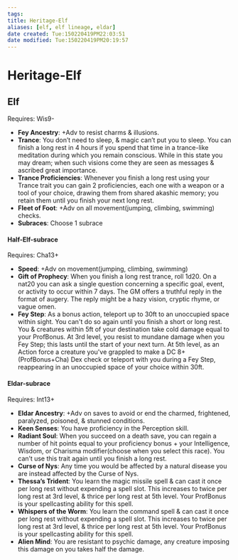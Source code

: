 ```yaml
---
tags: 
title: Heritage-Elf
aliases: [elf, elf lineage, eldar]
date created: Tue:150220419PM22:03:51
date modified: Tue:150220419PM20:19:57
---
```

# Heritage-Elf

## Elf
Requires: Wis9-
- **Fey Ancestry**: +Adv to resist charms & illusions.
- **Trance**: You don’t need to sleep, & magic can’t put you to sleep. You can finish a long rest in 4 hours if you spend that time in a trance-like meditation during which you remain conscious. While in this state you may dream; when such visions come they are seen as messages & ascribed great importance.
- **Trance Proficiencies**: Whenever you finish a long rest using your Trance trait you can gain 2 proficiencies, each one with a weapon or a tool of your choice, drawing them from shared akashic memory; you retain them until you finish your next long rest.
- **Fleet of Foot**: +Adv on all movement(jumping, climbing, swimming) checks.
- **Subraces**: Choose 1 subrace

#### Half-Elf-subrace
Requires: Cha13+
- **Speed**: +Adv on movement(jumping, climbing, swimming)
- **Gift of Prophecy**: When you finish a long rest trance, roll 1d20. On a nat20 you can ask a single question concerning a specific goal, event, or activity to occur within 7 days. The GM offers a truthful reply in the format of augery. The reply might be a hazy vision, cryptic rhyme, or vague omen.
- **Fey Step**: As a bonus action, teleport up to 30ft to an unoccupied space within sight. You can't do so again until you finish a short or long rest. You & creatures within 5ft of your destination take cold damage equal to your ProfBonus. At 3rd level, you resist to mundane damage when you Fey Step; this lasts until the start of your next turn. At 5th level, as an Action force a creature you've grappled to make a DC 8+(ProfBonus+Cha) Dex check or teleport with you during a Fey Step, reappearing in an unoccupied space of your choice within 30ft.

#### Eldar-subrace
Requires: Int13+
- **Eldar Ancestry**: +Adv on saves to avoid or end the charmed, frightened, paralyzed, poisoned, & stunned conditions.
- **Keen Senses**: You have proficiency in the Perception skill.
- **Radiant Soul**: When you succeed on a death save, you can regain a number of hit points equal to your proficiency bonus + your Intelligence, Wisdom, or Charisma modifier(choose when you select this race). You can’t use this trait again until you finish a long rest.
- **Curse of Nys**: Any time you would be affected by a natural disease you are instead affected by the Curse of Nys.
- **Thessa’s Trident**: You learn the magic missile spell & can cast it once per long rest without expending a spell slot. This increases to twice per long rest at 3rd level, & thrice per long rest at 5th level. Your ProfBonus is your spellcasting ability for this spell.
- **Whispers of the Worm**: You learn the command spell & can cast it once per long rest without expending a spell slot. This increases to twice per long rest at 3rd level, & thrice per long rest at 5th level. Your ProfBonus is your spellcasting ability for this spell.
- **Alien Mind**: You are resistant to psychic damage, any creature imposing this damage on you takes half the damage.
